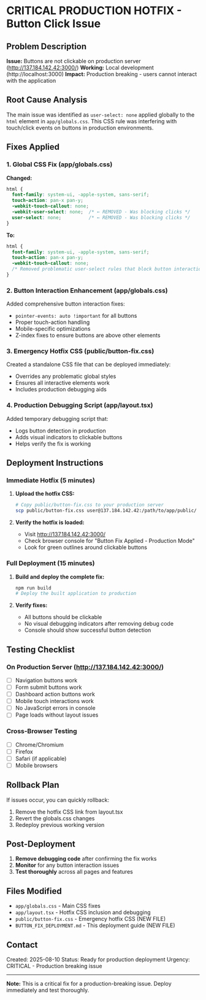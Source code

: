# CRITICAL PRODUCTION HOTFIX - Button Click Issue

## Problem Description
**Issue:** Buttons are not clickable on production server (http://137.184.142.42:3000/)
**Working:** Local development (http://localhost:3000)
**Impact:** Production breaking - users cannot interact with the application

## Root Cause Analysis
The main issue was identified as `user-select: none` applied globally to the `html` element in `app/globals.css`. This CSS rule was interfering with touch/click events on buttons in production environments.

## Fixes Applied

### 1. Global CSS Fix (app/globals.css)
**Changed:**
```css
html { 
  font-family: system-ui, -apple-system, sans-serif;
  touch-action: pan-x pan-y;
  -webkit-touch-callout: none;
  -webkit-user-select: none;  /* ← REMOVED - Was blocking clicks */
  user-select: none;          /* ← REMOVED - Was blocking clicks */
}
```

**To:**
```css
html { 
  font-family: system-ui, -apple-system, sans-serif;
  touch-action: pan-x pan-y;
  -webkit-touch-callout: none;
  /* Removed problematic user-select rules that block button interactions */
}
```

### 2. Button Interaction Enhancement (app/globals.css)
Added comprehensive button interaction fixes:
- `pointer-events: auto !important` for all buttons
- Proper touch-action handling
- Mobile-specific optimizations
- Z-index fixes to ensure buttons are above other elements

### 3. Emergency Hotfix CSS (public/button-fix.css)
Created a standalone CSS file that can be deployed immediately:
- Overrides any problematic global styles
- Ensures all interactive elements work
- Includes production debugging aids

### 4. Production Debugging Script (app/layout.tsx)
Added temporary debugging script that:
- Logs button detection in production
- Adds visual indicators to clickable buttons
- Helps verify the fix is working

## Deployment Instructions

### Immediate Hotfix (5 minutes)
1. **Upload the hotfix CSS:**
   ```bash
   # Copy public/button-fix.css to your production server
   scp public/button-fix.css user@137.184.142.42:/path/to/app/public/
   ```

2. **Verify the hotfix is loaded:**
   - Visit http://137.184.142.42:3000/
   - Check browser console for "Button Fix Applied - Production Mode"
   - Look for green outlines around clickable buttons

### Full Deployment (15 minutes)
1. **Build and deploy the complete fix:**
   ```bash
   npm run build
   # Deploy the built application to production
   ```

2. **Verify fixes:**
   - All buttons should be clickable
   - No visual debugging indicators after removing debug code
   - Console should show successful button detection

## Testing Checklist

### On Production Server (http://137.184.142.42:3000/)
- [ ] Navigation buttons work
- [ ] Form submit buttons work  
- [ ] Dashboard action buttons work
- [ ] Mobile touch interactions work
- [ ] No JavaScript errors in console
- [ ] Page loads without layout issues

### Cross-Browser Testing
- [ ] Chrome/Chromium
- [ ] Firefox
- [ ] Safari (if applicable)
- [ ] Mobile browsers

## Rollback Plan
If issues occur, you can quickly rollback:
1. Remove the hotfix CSS link from layout.tsx
2. Revert the globals.css changes
3. Redeploy previous working version

## Post-Deployment
1. **Remove debugging code** after confirming the fix works
2. **Monitor** for any button interaction issues
3. **Test thoroughly** across all pages and features

## Files Modified
- `app/globals.css` - Main CSS fixes
- `app/layout.tsx` - Hotfix CSS inclusion and debugging
- `public/button-fix.css` - Emergency hotfix CSS (NEW FILE)
- `BUTTON_FIX_DEPLOYMENT.md` - This deployment guide (NEW FILE)

## Contact
Created: 2025-08-10
Status: Ready for production deployment
Urgency: CRITICAL - Production breaking issue

---

**Note:** This is a critical fix for a production-breaking issue. Deploy immediately and test thoroughly.